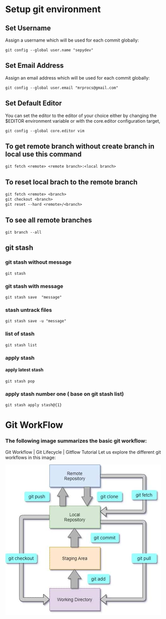 # Setup git environment
## Set Username
Assign a username which will be used for each commit globally:
```
git config --global user.name "sepydev"
```

## Set Email Address
Assign an email address which will be used for each commit globally:
```
git config --global user.email "mrprocs@gmail.com"
```

## Set Default Editor
You can set the editor to the editor of your choice either by changing the $EDITOR environment variable or with the core.editor configuration target,
```
git config --global core.editor vim
```


## To get remote branch without create branch in local use this command
```
git fetch <remote> <remote branch>:<local branch>
```
## To reset local brach to the remote branch 
```
git fetch <remote> <branch>
git checkout <branch>
git reset --hard <remote>/<branch>
```
## To see all remote branches 
```
git branch --all
```

## git stash 

### git stash without message 
```
git stash
```
### git stash with message 
```
git stash save  "message"
```
### stash untrack files 
``` 
git stash save -u "message"
```

### list of stash 
```
git stash list 
```

### apply stash 
#### apply latest stash 
```
git stash pop
```
### apply stash number one ( base on git stash list) 
```
git stash apply stash@{1}
```






# Git WorkFlow
### The following image summarizes the basic git workflow:
Git Workflow | Git Lifecycle | Gitflow Tutorial
Let us explore the different git workflows in this image:

![git workflow](images/img.png)







